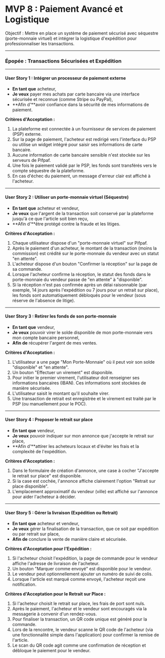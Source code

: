 # MVP 8 : Paiement Avancé et Logistique

Objectif : Mettre en place un système de paiement sécurisé avec séquestre (porte-monnaie virtuel) et intégrer la logistique d'expédition pour professionnaliser les transactions.

---

### Épopée : Transactions Sécurisées et Expédition

---

#### User Story 1 : Intégrer un processeur de paiement externe

*   **En tant que** acheteur,
*   **Je veux** payer mes achats par carte bancaire via une interface sécurisée et reconnue (comme Stripe ou PayPal),
*   **Afin d'**avoir confiance dans la sécurité de mes informations de paiement.

**Critères d'Acceptation :**
1.  La plateforme est connectée à un fournisseur de services de paiement (PSP) externe.
2.  Sur la page de paiement, l'acheteur est redirigé vers l'interface du PSP ou utilise un widget intégré pour saisir ses informations de carte bancaire.
3.  Aucune information de carte bancaire sensible n'est stockée sur les serveurs de Pifpaf.
4.  Une fois le paiement validé par le PSP, les fonds sont transférés vers le compte séquestre de la plateforme.
5.  En cas d'échec du paiement, un message d'erreur clair est affiché à l'acheteur.

---

#### User Story 2 : Utiliser un porte-monnaie virtuel (Séquestre)

*   **En tant que** acheteur et vendeur,
*   **Je veux** que l'argent de la transaction soit conservé par la plateforme jusqu'à ce que l'article soit bien reçu,
*   **Afin d'**être protégé contre la fraude et les litiges.

**Critères d'Acceptation :**
1.  Chaque utilisateur dispose d'un "porte-monnaie virtuel" sur Pifpaf.
2.  Après le paiement d'un acheteur, le montant de la transaction (moins la commission) est crédité sur le porte-monnaie du vendeur avec un statut "en attente".
3.  L'acheteur dispose d'un bouton "Confirmer la réception" sur la page de sa commande.
4.  Lorsque l'acheteur confirme la réception, le statut des fonds dans le porte-monnaie du vendeur passe de "en attente" à "disponible".
5.  Si la réception n'est pas confirmée après un délai raisonnable (par exemple, 14 jours après l'expédition ou 7 jours pour un retrait sur place), les fonds sont automatiquement débloqués pour le vendeur (sous réserve de l'absence de litige).

---

#### User Story 3 : Retirer les fonds de son porte-monnaie

*   **En tant que** vendeur,
*   **Je veux** pouvoir virer le solde disponible de mon porte-monnaie vers mon compte bancaire personnel,
*   **Afin de** récupérer l'argent de mes ventes.

**Critères d'Acceptation :**
1.  L'utilisateur a une page "Mon Porte-Monnaie" où il peut voir son solde "disponible" et "en attente".
2.  Un bouton "Effectuer un virement" est disponible.
3.  Pour initier le premier virement, l'utilisateur doit renseigner ses informations bancaires (IBAN). Ces informations sont stockées de manière sécurisée.
4.  L'utilisateur saisit le montant qu'il souhaite virer.
5.  Une transaction de retrait est enregistrée et le virement est traité par le PSP (ou manuellement pour le POC).

---

#### User Story 4 : Proposer le retrait sur place

*   **En tant que** vendeur,
*   **Je veux** pouvoir indiquer sur mon annonce que j'accepte le retrait sur place,
*   **Afin d'**attirer les acheteurs locaux et d'éviter les frais et la complexité de l'expédition.

**Critères d'Acceptation :**
1.  Dans le formulaire de création d'annonce, une case à cocher "J'accepte le retrait sur place" est disponible.
2.  Si la case est cochée, l'annonce affiche clairement l'option "Retrait sur place disponible".
3.  L'emplacement approximatif du vendeur (ville) est affiché sur l'annonce pour aider l'acheteur à décider.

---

#### User Story 5 : Gérer la livraison (Expédition ou Retrait)

*   **En tant que** acheteur et vendeur,
*   **Je veux** gérer la finalisation de la transaction, que ce soit par expédition ou par retrait sur place,
*   **Afin de** conclure la vente de manière claire et sécurisée.

**Critères d'Acceptation pour l'Expédition :**
1.  Si l'acheteur choisit l'expédition, la page de commande pour le vendeur affiche l'adresse de livraison de l'acheteur.
2.  Un bouton "Marquer comme envoyé" est disponible pour le vendeur.
3.  Le vendeur peut optionnellement ajouter un numéro de suivi de colis.
4.  Lorsque l'article est marqué comme envoyé, l'acheteur reçoit une notification.

**Critères d'Acceptation pour le Retrait sur Place :**
1.  Si l'acheteur choisit le retrait sur place, les frais de port sont nuls.
2.  Après le paiement, l'acheteur et le vendeur sont encouragés via la messagerie à convenir d'un rendez-vous.
3.  Pour finaliser la transaction, un QR code unique est généré pour la commande.
4.  Lors de la rencontre, le vendeur scanne le QR code de l'acheteur (via une fonctionnalité simple dans l'application) pour confirmer la remise de l'article.
5.  Le scan du QR code agit comme une confirmation de réception et débloque le paiement pour le vendeur.
